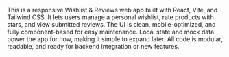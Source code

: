 
This is a responsive Wishlist & Reviews web app built with React, Vite, and Tailwind CSS.
It lets users manage a personal wishlist, rate products with stars, and view submitted reviews.
The UI is clean, mobile-optimized, and fully component-based for easy maintenance.
Local state and mock data power the app for now, making it simple to expand later.
All code is modular, readable, and ready for backend integration or new features.

